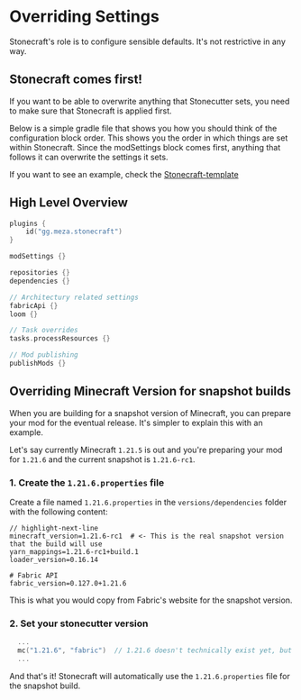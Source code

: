 # Overriding Settings

Stonecraft's role is to configure sensible defaults. It's not restrictive in any way.

## Stonecraft comes first!

If you want to be able to overwrite anything that Stonecutter sets, you need to make sure that Stonecraft is applied first.

Below is a simple gradle file that shows you how you should think of the configuration block order.
This shows you the order in which things are set within Stonecraft. Since the modSettings block comes first, anything that
follows it can overwrite the settings it sets.

If you want to see an example, check the [Stonecraft-template](https://github.com/meza/Stonecraft-template/blob/main/build.gradle.kts)

## High Level Overview

```kotlin title="build.gradle.kts"
plugins {
    id("gg.meza.stonecraft")
}

modSettings {}

repositories {}
dependencies {}

// Architectury related settings
fabricApi {}
loom {}

// Task overrides
tasks.processResources {}

// Mod publishing
publishMods {}

```

## Overriding Minecraft Version for snapshot builds

When you are building for a snapshot version of Minecraft, you can prepare your mod for the eventual release. 
It's simpler to explain this with an example.

Let's say currently Minecraft `1.21.5` is out and you're preparing your mod for `1.21.6` and the current snapshot is `1.21.6-rc1`.

### 1. Create the `1.21.6.properties` file
Create a file named `1.21.6.properties` in the `versions/dependencies` folder with the following content:

```properties
// highlight-next-line
minecraft_version=1.21.6-rc1  # <- This is the real snapshot version that the build will use
yarn_mappings=1.21.6-rc1+build.1
loader_version=0.16.14

# Fabric API
fabric_version=0.127.0+1.21.6
```

This is what you would copy from Fabric's website for the snapshot version.

### 2. Set your stonecutter version

```kotlin title="settings.gradle.kts"
  ...
  mc("1.21.6", "fabric")  // 1.21.6 doesn't technically exist yet, but you can prepare for it
  ...
```

And that's it! Stonecraft will automatically use the `1.21.6.properties` file for the snapshot build.
